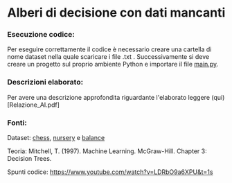 # Alberi di decisione con dati mancanti


### Esecuzione codice:
Per eseguire correttamente il codice è necessario creare una cartella di nome dataset nella quale scaricare i file .txt .
Successivamente si deve creare un progetto sul proprio ambiente Python e importare il file [main.py](main.py).


### Descrizioni elaborato:
Per avere una descrizione approfondita riguardante l'elaborato leggere (qui)[Relazione_AI.pdf]


### Fonti:
Dataset: [chess](https://archive.ics.uci.edu/ml/datasets/Chess+(King-Rook+vs.+King-Pawn)), [nursery](https://archive.ics.uci.edu/ml/datasets/nursery) e [balance](http://archive.ics.uci.edu/ml/datasets/balance+scale)

Teoria: Mitchell, T. (1997). Machine Learning. McGraw-Hill. Chapter 3: Decision Trees. 

Spunti codice: https://www.youtube.com/watch?v=LDRbO9a6XPU&t=1s






